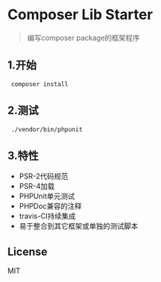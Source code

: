 Composer Lib Starter
=====================

> 编写composer package的框架程序

## 1.开始

` composer install`

## 2.测试

` ./vendor/bin/phpunit`

## 3.特性

- PSR-2代码规范
- PSR-4加载
- PHPUnit单元测试
- PHPDoc兼容的注释
- travis-CI持续集成
- 易于整合到其它框架或单独的测试脚本 

## License
MIT
